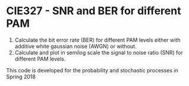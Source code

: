 # CIE327 - SNR and BER for different PAM

1. Calculate the bit error rate (BER) for different PAM levels either with additive white gaussian noise (AWGN) or without.
2. Calculate and plot in semilog scale the signal to noise ratio (SNR) for different PAM levels.


This code is developed for the probability and stochastic processes in Spring 2018
